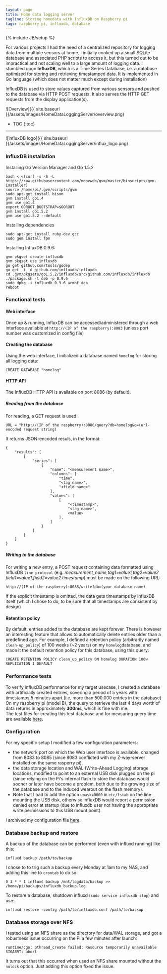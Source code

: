 ```yaml
---
layout: page
title: Home data logging server
tagline: Storing homedata with InfluxDB on Raspberry pi
tags: raspberry pi, influxdb, database
---
```

{% include JB/setup %}

For various projects I had the need of a centralized repository for logging data from multiple sensors at home. I initially cooked up a small SQLite database and associated PHP scripts to access it, but this turned out to be impractical and not scaling well to a large amount of logging data. I stumbled upon **InfluxDB**, which is a Time Series Database, i.e. a database optimized for storing and retrieving timestamped data. It is implemented in Go language (which does not matter much except during installation)<br>

InfluxDB is used to store values captured from various sensors and pushed to the database via HTTP POST requests. It also serves the HTTP GET requests from the display application(s).

![Overview]({{ site.baseurl }}/assets/images/HomeDataLoggingServer/overview.png)

* TOC
{:toc}

---

![influxDB logo]({{ site.baseurl }}/assets/images/HomeDataLoggingServer/influx_logo.png)

### InfluxDB installation

Installing Go Version Manager and Go 1.5.2

	bash < <(curl -s -S -L https://raw.githubusercontent.com/moovweb/gvm/master/binscripts/gvm-installer)
	source /home/pi/.gvm/scripts/gvm
	sudo apt-get install bison
	gvm install go1.4
	gvm use go1.4
	export GOROOT_BOOTSTRAP=$GOROOT
	gvm install go1.5.2
	gvm use go1.5.2 --default

Installing dependencies

	sudo apt-get install ruby-dev gcc
	sudo gem install fpm

Installing InfluxDB 0.9.6:

	gvm pkgset create influxdb
	gvm pkgset use influxdb
	go get github.com/tools/godep
	go get -t -d github.com/influxdb/influxdb
	cd .gvm/pkgsets/go1.5.2/influxdb/src/github.com/influxdb/influxdb
	./package.sh -t deb -p 0.9.6
	sudo dpkg -i influxdb_0.9.6_armhf.deb
	reboot

### Functional tests

#### Web interface

Once up & running, InfluxDB can be accessed/administered through a web interface available at `http://(IP of the raspberry):8083`
(unless port number was customized in config file)

#### Creating the database

Using the web interface, I initialized a database named `homelog` for storing all logging data:

	CREATE DATABASE "homelog"

#### HTTP API

The InfluxDB HTTP API is available on port 8086 (by default). 

##### Reading from the database

For reading, a GET request is used: 

<pre><code>URL = "http://(IP of the raspberry):8086/query?db=homelog&q=(url-encoded request string)
</code></pre>

It returns JSON-encoded resuls, in the format:

	{
	    "results": [
	        {
	            "series": [
	                {
	                    "name": "<measurement name>",
	                    "columns": [
	                        "time",
	                        "<tag name>",
	                        "<field name>"
	                    ],
	                    "values": [
	                        [
	                            "<timestamp>",
	                            "<tag name>",
	                            <value>
	                        ],
	                    ]
	                }
	            ]
	        }
	    ]
	}

##### Writing to the database

For writing a new entry, a POST request containing data formatted using InfluxDB `line protocol` (e.g. *measurement_name,tag1=value1,tag2=value2 field1=value1,field2=value2 timestamp*) must be made on the following URL:

<pre><code>http://(IP of the raspberry):8086/write?db=(your database name)
</code></pre>

If the explicit timestamp is omitted, the data gets timestamps by influxDB itself (which I chose to do, to be sure that all timestamps are consistent by design)

#### Retention policy

By default, entries added to the database are kept forever. There is however an interesting feature that allows to automatically delete entries older than a predefined age. For example, I defined a retention policy (arbitrarily named `clean-up_policy`) of 100 weeks (~2 years) on my `homelog`database, and made it the default retention policy for this database, using this query:

	CREATE RETENTION POLICY clean_up_policy ON homelog DURATION 100w REPLICATION 1 DEFAULT

### Performance tests

To verify influxDB performance for my target usecase, I created a database with artificially created entries, covering a period of 5 years with timestamps 5 minutes apart (i.e. more than 500.000 entries in the database)
On my raspberry pi (model B), the query to retrieve the last 4 days worth of data returns in approximately **300ms**, which is fine with me.<br>
The test files for creating this test database and for measuring query time are available [here](https://github.com/jheyman/influxdb).

### Configuration

For my specific setup I modified a few configuration parameters:

* the network port on which the Web user interface is available, changed from 8083 to 8085 (since 8083 conflicted with my Z-way-server installed on the same rasperry pi). 
* the data storage location and WAL (Write-Ahead Logging) storage locations, modified to point to an external USB disk plugged on the pi (since relying on the Pi's internal flash to store the database would sooner or later have become a problem, both due to the growing size of the database and to the induced wearout on the flash memory).
* Note that I had to add the option `umask=0000` in `etc/fstab` on the line mounting the USB disk, otherwise influxDB would report a permission denied error at startup (due to influxdb user not having the appropriate write permissions to this USB mount point).<br> 

I archived my configuration file [here](https://github.com/jheyman/influxdb/blob/master/influxdb.conf).

### Database backup and restore

A backup of the database can be performed (even with influxd running) like this:

	influxd backup /path/to/backup


I chose to to trig such a backup every Monday at 1am to my NAS, and adding this line to `crontab` to do so:

	0 3 * * 1 influxd backup /mnt/logdata/backup >> /home/pi/backups/influxdb_backup.log

To restore a database, shutdown influxd (`sudo service influxdb stop`) and use:

	influxd restore -config /path/to/influxdb.conf /path/to/backup


### Database storage over NFS

I tested using an NFS share as the directory for data/WAL storage, and got a robustness issue occurring on the Pi a few minutes after launch:

	runtime/cgo: pthread_create failed: Resource temporarily unavailable
	SIGABRT: abort 

It turns out that this occurred when used an NFS share mounted without the `nolock` option. Just adding this option fixed the issue.

